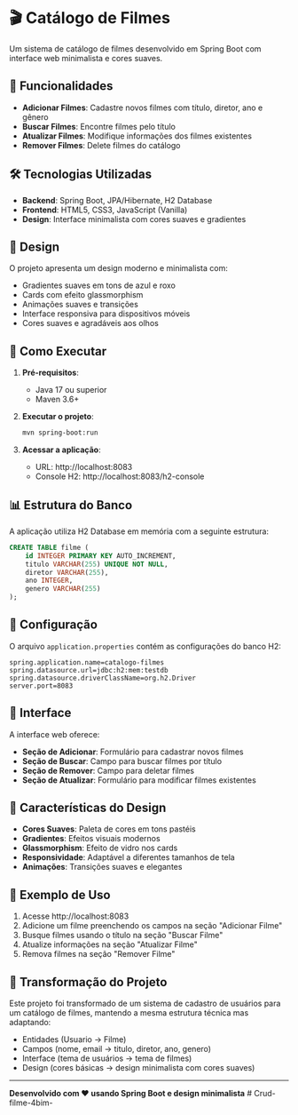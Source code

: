 # 🎬 Catálogo de Filmes

Um sistema de catálogo de filmes desenvolvido em Spring Boot com interface web minimalista e cores suaves.

## 🚀 Funcionalidades

- **Adicionar Filmes**: Cadastre novos filmes com título, diretor, ano e gênero
- **Buscar Filmes**: Encontre filmes pelo título
- **Atualizar Filmes**: Modifique informações dos filmes existentes
- **Remover Filmes**: Delete filmes do catálogo

## 🛠️ Tecnologias Utilizadas

- **Backend**: Spring Boot, JPA/Hibernate, H2 Database
- **Frontend**: HTML5, CSS3, JavaScript (Vanilla)
- **Design**: Interface minimalista com cores suaves e gradientes

## 🎨 Design

O projeto apresenta um design moderno e minimalista com:
- Gradientes suaves em tons de azul e roxo
- Cards com efeito glassmorphism
- Animações suaves e transições
- Interface responsiva para dispositivos móveis
- Cores suaves e agradáveis aos olhos

## 🚀 Como Executar

1. **Pré-requisitos**:
   - Java 17 ou superior
   - Maven 3.6+

2. **Executar o projeto**:
   ```bash
   mvn spring-boot:run
   ```

3. **Acessar a aplicação**:
   - URL: http://localhost:8083
   - Console H2: http://localhost:8083/h2-console

## 📊 Estrutura do Banco

A aplicação utiliza H2 Database em memória com a seguinte estrutura:

```sql
CREATE TABLE filme (
    id INTEGER PRIMARY KEY AUTO_INCREMENT,
    titulo VARCHAR(255) UNIQUE NOT NULL,
    diretor VARCHAR(255),
    ano INTEGER,
    genero VARCHAR(255)
);
```

## 🔧 Configuração

O arquivo `application.properties` contém as configurações do banco H2:

```properties
spring.application.name=catalogo-filmes
spring.datasource.url=jdbc:h2:mem:testdb
spring.datasource.driverClassName=org.h2.Driver
server.port=8083
```

## 📱 Interface

A interface web oferece:
- **Seção de Adicionar**: Formulário para cadastrar novos filmes
- **Seção de Buscar**: Campo para buscar filmes por título
- **Seção de Remover**: Campo para deletar filmes
- **Seção de Atualizar**: Formulário para modificar filmes existentes

## 🎯 Características do Design

- **Cores Suaves**: Paleta de cores em tons pastéis
- **Gradientes**: Efeitos visuais modernos
- **Glassmorphism**: Efeito de vidro nos cards
- **Responsividade**: Adaptável a diferentes tamanhos de tela
- **Animações**: Transições suaves e elegantes

## 📝 Exemplo de Uso

1. Acesse http://localhost:8083
2. Adicione um filme preenchendo os campos na seção "Adicionar Filme"
3. Busque filmes usando o título na seção "Buscar Filme"
4. Atualize informações na seção "Atualizar Filme"
5. Remova filmes na seção "Remover Filme"

## 🔄 Transformação do Projeto

Este projeto foi transformado de um sistema de cadastro de usuários para um catálogo de filmes, mantendo a mesma estrutura técnica mas adaptando:
- Entidades (Usuario → Filme)
- Campos (nome, email → titulo, diretor, ano, genero)
- Interface (tema de usuários → tema de filmes)
- Design (cores básicas → design minimalista com cores suaves)

---

**Desenvolvido com ❤️ usando Spring Boot e design minimalista**
#   C r u d - f i l m e - 4 b i m -  
 